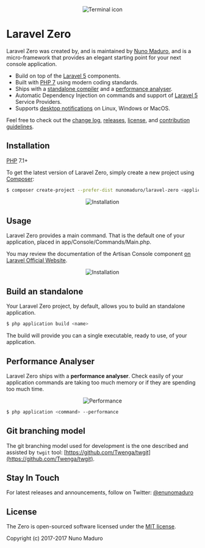 <p align="center">
    <img title="Terminal icon" src="https://raw.githubusercontent.com/nunomaduro/laravel-zero/26df832a0e72f1002d3a94455475ccd5534e9f40/docs/logo.png" />
</p>

Laravel Zero
================

Laravel Zero was created by, and is maintained by [Nuno Maduro](https://github.com/nunomaduro), and is a micro-framework that provides an elegant starting point for your next console application.

- Build on top of the [Laravel 5](http://laravel.com) components.
- Built with [PHP 7](http://php.net) using modern coding standards.
- Ships with a [standalone compiler](#build-an-standalone) and a [performance analyser](#performance-analyser).
- Automatic Dependency Injection on commands and support of [Laravel 5](http://laravel.com) Service Providers.
- Supports [desktop notifications](https://github.com/nunomaduro/laravel-desktop-notifier) on Linux, Windows or MacOS.

Feel free to check out the [change log](CHANGELOG.md), [releases](nunomaduro/laravel-zero/releases), [license](LICENSE), and [contribution guidelines](CONTRIBUTING.md).

## Installation

[PHP](https://php.net) 7.1+

To get the latest version of Laravel Zero, simply create a new project using [Composer](https://getcomposer.org):

```bash
$ composer create-project --prefer-dist nunomaduro/laravel-zero <application-name>
```

<p align="center">
    <img title="Installation" src="https://raw.githubusercontent.com/nunomaduro/laravel-zero/stable/docs/install.gif" />
</p>

<a name="usage"></a>
## Usage

Laravel Zero provides a main command. That is the default one of your application, placed in app/Console/Commands/Main.php.

You may review the documentation of the Artisan Console component [on Laravel Official Website](https://laravel.com/docs/5.4/artisan).

<p align="center">
    <img title="Installation" src="https://raw.githubusercontent.com/nunomaduro/laravel-zero/stable/docs/commands.gif" />
</p>

<a name="build-an-standalone"></a>
## Build an standalone

Your Laravel Zero project, by default, allows you to build an standalone application.

```sh
$ php application build <name>
```

The build will provide you can a single executable, ready to use, of your application.

<a name="performance-analyser"></a>
## Performance Analyser

Laravel Zero ships with a **performance analyser**. Check easily of your application commands are taking too much memory or if they are spending too much time.

 <p align="center">
     <img title="Performance" src="https://raw.githubusercontent.com/nunomaduro/laravel-zero/stable/docs/performance.png" />
 </p>

 ```sh
 $ php application <command> --performance
 ```

## Git branching model

The git branching model used for development is the one described and assisted by `twgit` tool: [https://github.com/Twenga/twgit](https://github.com/Twenga/twgit).

## Stay In Touch

For latest releases and announcements, follow on Twitter: [@enunomaduro](https://twitter.com/enunomaduro)

## License

The Zero is open-sourced software licensed under the [MIT license](http://opensource.org/licenses/MIT).

Copyright (c) 2017-2017 Nuno Maduro

